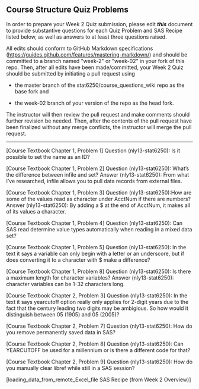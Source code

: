 ## Course Structure Quiz Problems

In order to prepare your Week 2 Quiz submission, please edit ***this*** document to provide substantive questions for each Quiz Problem and SAS Recipe listed below, as well as answers to at least three questions raised.

All edits should conform to GitHub Markdown specifications (https://guides.github.com/features/mastering-markdown/) and should be committed to a branch named "week-2" or "week-02" in your fork of this repo. Then, after all edits have been made/committed, your Week 2 Quiz should be submitted by initiating a pull request using

- the master branch of the stat6250/course_questions_wiki repo as the base fork and

- the week-02 branch of your version of the repo as the head fork.

The instructor will then review the pull request and make comments should further revision be needed. Then, after the contents of the pull request have been finalized without any merge conflicts, the instructor will merge the pull request.

********************************************************************************


[Course Textbook Chapter 1, Problem 1]
Question (nly13-stat6250): Is it possible to set the name as an ID?

[Course Textbook Chapter 1, Problem 2]
Question (nly13-stat6250): What’s the difference between  infile and set?
Answer (nly13-stat6250): From what I’ve researched, infile allows you to pull data records from external files.

[Course Textbook Chapter 1, Problem 3]
Question (nly13-stat6250):How are some of the values read as character under AcctNum if there are numbers?
Answer (nly13-stat6250): By adding a $ at the end of AcctNum, it makes all of its values a character.

[Course Textbook Chapter 1, Problem 4]
Question (nly13-stat6250): Can SAS read determine value types automatically when reading in a mixed data set?

[Course Textbook Chapter 1, Problem 5]
Question (nly13-stat6250): In the text it says a variable can only begin with a letter or an underscore, but if does converting it to a character with $ make a difference?

[Course Textbook Chapter 1, Problem 8]
Question (nly13-stat6250): Is there a maximum length for character variables?
Answer (nly13-stat6250): character variables can be 1-32 characters long.

[Course Textbook Chapter 2, Problem 3]
Question (nly13-stat6250): In the text it says yearcutoff option really only applies for 2-digit years due to the fact that the century leading two digits may be ambigious. So how would it distinguish between 05 (1905) and 05 (2005)?

[Course Textbook Chapter 2, Problem 7]
Question (nly13-stat6250): How do you remove permanently saved data in SAS?

[Course Textbook Chapter 2, Problem 8]
Question (nly13-stat6250): Can YEARCUTOFF be used for a millennium or is there a different code for that? 

[Course Textbook Chapter 2, Problem 9]
Question (nly13-stat6250): How do you manually clear libref while still in a SAS session?

[loading_data_from_remote_Excel_file SAS Recipe (from Week 2 Overview)]

